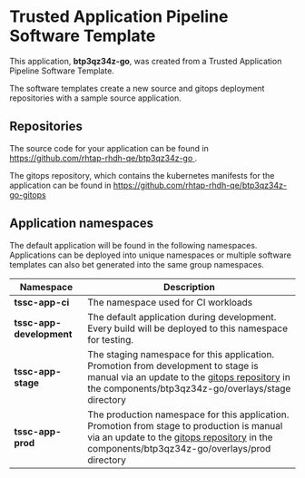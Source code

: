 # Trusted Application Pipeline Software Template

This application, **btp3qz34z-go**, was created from a Trusted Application Pipeline Software Template.

The software templates create a new source and gitops deployment repositories with a sample source application. 

## Repositories

The source code for your application can be found in [https://github.com/rhtap-rhdh-qe/btp3qz34z-go ](https://github.com/rhtap-rhdh-qe/btp3qz34z-go ).
 
The gitops repository, which contains the kubernetes manifests for the application can be found in 
[https://github.com/rhtap-rhdh-qe/btp3qz34z-go-gitops ](https://github.com/rhtap-rhdh-qe/btp3qz34z-go-gitops ) 

## Application namespaces 

The default application will be found in the following namespaces. Applications can be deployed into unique namespaces or multiple software templates can also bet generated into the same group namespaces.  

|  Namespace   |  Description   |  
| -------- | -------- |
| **tssc-app-ci** | The namespace used for CI workloads |
| **tssc-app-development** | The default application during development. Every build will be deployed to this namespace for testing. |
| **tssc-app-stage** | The staging namespace for this application. Promotion from development to stage is manual via an update to the [gitops repository](https://github.com/rhtap-rhdh-qe/btp3qz34z-go-gitops ) in the components/btp3qz34z-go/overlays/stage directory |
| **tssc-app-prod** | The production namespace for this application. Promotion from stage to production is manual via an update to the [gitops repository](https://github.com/rhtap-rhdh-qe/btp3qz34z-go-gitops ) in the components/btp3qz34z-go/overlays/prod directory |